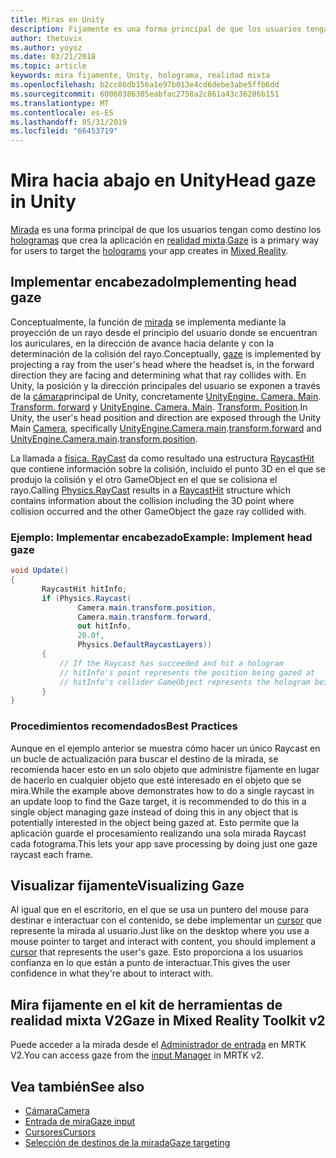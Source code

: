 ```yaml
---
title: Miras en Unity
description: Fijamente es una forma principal de que los usuarios tengan como destino los hologramas que crea la aplicación en realidad mixta.
author: thetuvix
ms.author: yoyoz
ms.date: 03/21/2018
ms.topic: article
keywords: mira fijamente, Unity, holograma, realidad mixta
ms.openlocfilehash: b2cc86db156a1e97b013e4cd6debe3abe5ffb6dd
ms.sourcegitcommit: 60060386305eabfac2758a2c861a43c36286b151
ms.translationtype: MT
ms.contentlocale: es-ES
ms.lasthandoff: 05/31/2019
ms.locfileid: "66453719"
---
```

# <a name="head-gaze-in-unity"></a><span data-ttu-id="02d9e-104">Mira hacia abajo en Unity</span><span class="sxs-lookup"><span data-stu-id="02d9e-104">Head gaze in Unity</span></span>

<span data-ttu-id="02d9e-105">[Mirada](gaze.md) es una forma principal de que los usuarios tengan como destino los [hologramas](hologram.md) que crea la aplicación en [realidad mixta](mixed-reality.md).</span><span class="sxs-lookup"><span data-stu-id="02d9e-105">[Gaze](gaze.md) is a primary way for users to target the [holograms](hologram.md) your app creates in [Mixed Reality](mixed-reality.md).</span></span>


## <a name="implementing-head-gaze"></a><span data-ttu-id="02d9e-106">Implementar encabezado</span><span class="sxs-lookup"><span data-stu-id="02d9e-106">Implementing head gaze</span></span>

<span data-ttu-id="02d9e-107">Conceptualmente, la función de [mirada](gaze.md) se implementa mediante la proyección de un rayo desde el principio del usuario donde se encuentran los auriculares, en la dirección de avance hacia delante y con la determinación de la colisión del rayo.</span><span class="sxs-lookup"><span data-stu-id="02d9e-107">Conceptually, [gaze](gaze.md) is implemented by projecting a ray from the user's head where the headset is, in the forward direction they are facing and determining what that ray collides with.</span></span> <span data-ttu-id="02d9e-108">En Unity, la posición y la dirección principales del usuario se exponen a través de la [cámara](camera-in-unity.md)principal de Unity, concretamente [UnityEngine. Camera. Main](http://docs.unity3d.com/ScriptReference/Camera-main.html). [Transform. forward](http://docs.unity3d.com/ScriptReference/Transform-forward.html) y [UnityEngine. Camera. Main](http://docs.unity3d.com/ScriptReference/Camera-main.html). [Transform. Position](http://docs.unity3d.com/ScriptReference/Transform-position.html).</span><span class="sxs-lookup"><span data-stu-id="02d9e-108">In Unity, the user's head position and direction are exposed through the Unity Main [Camera](camera-in-unity.md), specifically [UnityEngine.Camera.main](http://docs.unity3d.com/ScriptReference/Camera-main.html).[transform.forward](http://docs.unity3d.com/ScriptReference/Transform-forward.html) and [UnityEngine.Camera.main](http://docs.unity3d.com/ScriptReference/Camera-main.html).[transform.position](http://docs.unity3d.com/ScriptReference/Transform-position.html).</span></span>

<span data-ttu-id="02d9e-109">La llamada a [física. RayCast](http://docs.unity3d.com/ScriptReference/Physics.Raycast.html) da como resultado una estructura [RaycastHit](http://docs.unity3d.com/ScriptReference/RaycastHit.html) que contiene información sobre la colisión, incluido el punto 3D en el que se produjo la colisión y el otro GameObject en el que se colisiona el rayo.</span><span class="sxs-lookup"><span data-stu-id="02d9e-109">Calling [Physics.RayCast](http://docs.unity3d.com/ScriptReference/Physics.Raycast.html) results in a [RaycastHit](http://docs.unity3d.com/ScriptReference/RaycastHit.html) structure which contains information about the collision including the 3D point where collision occurred and the other GameObject the gaze ray collided with.</span></span>

### <a name="example-implement-head-gaze"></a><span data-ttu-id="02d9e-110">Ejemplo: Implementar encabezado</span><span class="sxs-lookup"><span data-stu-id="02d9e-110">Example: Implement head gaze</span></span>

```cs
void Update()
{
       RaycastHit hitInfo;
       if (Physics.Raycast(
               Camera.main.transform.position,
               Camera.main.transform.forward,
               out hitInfo,
               20.0f,
               Physics.DefaultRaycastLayers))
       {
           // If the Raycast has succeeded and hit a hologram
           // hitInfo's point represents the position being gazed at
           // hitInfo's collider GameObject represents the hologram being gazed at
       }
}
```

### <a name="best-practices"></a><span data-ttu-id="02d9e-111">Procedimientos recomendados</span><span class="sxs-lookup"><span data-stu-id="02d9e-111">Best Practices</span></span>

<span data-ttu-id="02d9e-112">Aunque en el ejemplo anterior se muestra cómo hacer un único Raycast en un bucle de actualización para buscar el destino de la mirada, se recomienda hacer esto en un solo objeto que administre fijamente en lugar de hacerlo en cualquier objeto que esté interesado en el objeto que se mira.</span><span class="sxs-lookup"><span data-stu-id="02d9e-112">While the example above demonstrates how to do a single raycast in an update loop to find the Gaze target, it is recommended to do this in a single object managing gaze instead of doing this in any object that is potentially interested in the object being gazed at.</span></span> <span data-ttu-id="02d9e-113">Esto permite que la aplicación guarde el procesamiento realizando una sola mirada Raycast cada fotograma.</span><span class="sxs-lookup"><span data-stu-id="02d9e-113">This lets your app save processing by doing just one gaze raycast each frame.</span></span>

## <a name="visualizing-gaze"></a><span data-ttu-id="02d9e-114">Visualizar fijamente</span><span class="sxs-lookup"><span data-stu-id="02d9e-114">Visualizing Gaze</span></span>

<span data-ttu-id="02d9e-115">Al igual que en el escritorio, en el que se usa un puntero del mouse para destinar e interactuar con el contenido, se debe implementar un [cursor](cursors.md) que represente la mirada al usuario.</span><span class="sxs-lookup"><span data-stu-id="02d9e-115">Just like on the desktop where you use a mouse pointer to target and interact with content, you should implement a [cursor](cursors.md) that represents the user's gaze.</span></span> <span data-ttu-id="02d9e-116">Esto proporciona a los usuarios confianza en lo que están a punto de interactuar.</span><span class="sxs-lookup"><span data-stu-id="02d9e-116">This gives the user confidence in what they're about to interact with.</span></span>

## <a name="gaze-in-mixed-reality-toolkit-v2"></a><span data-ttu-id="02d9e-117">Mira fijamente en el kit de herramientas de realidad mixta V2</span><span class="sxs-lookup"><span data-stu-id="02d9e-117">Gaze in Mixed Reality Toolkit v2</span></span>
<span data-ttu-id="02d9e-118">Puede acceder a la mirada desde el [Administrador de entrada](https://microsoft.github.io/MixedRealityToolkit-Unity/Documentation/Input/Overview.html) en MRTK V2.</span><span class="sxs-lookup"><span data-stu-id="02d9e-118">You can access gaze from the [input Manager](https://microsoft.github.io/MixedRealityToolkit-Unity/Documentation/Input/Overview.html) in MRTK v2.</span></span>

## <a name="see-also"></a><span data-ttu-id="02d9e-119">Vea también</span><span class="sxs-lookup"><span data-stu-id="02d9e-119">See also</span></span>
* [<span data-ttu-id="02d9e-120">Cámara</span><span class="sxs-lookup"><span data-stu-id="02d9e-120">Camera</span></span>](camera-in-unity.md)
* [<span data-ttu-id="02d9e-121">Entrada de mira</span><span class="sxs-lookup"><span data-stu-id="02d9e-121">Gaze input</span></span>](gaze.md)
* [<span data-ttu-id="02d9e-122">Cursores</span><span class="sxs-lookup"><span data-stu-id="02d9e-122">Cursors</span></span>](cursors.md)
* [<span data-ttu-id="02d9e-123">Selección de destinos de la mirada</span><span class="sxs-lookup"><span data-stu-id="02d9e-123">Gaze targeting</span></span>](gaze-targeting.md)
